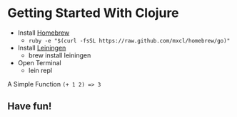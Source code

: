 # Getting Started With Clojure
* Install [Homebrew](url:http://mxcl.github.io/homebrew/)
	* `ruby -e "$(curl -fsSL https://raw.github.com/mxcl/homebrew/go)"`
* Install [Leiningen](https://github.com/technomancy/leiningen)
	* brew install leiningen
* Open Terminal
	* lein repl

A Simple Function
`(+ 1 2)
 => 3`



## Have fun!
